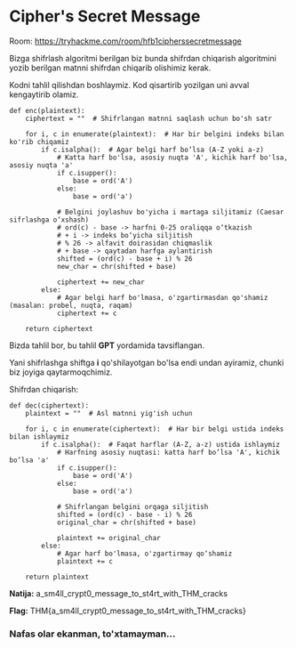 # Cipher's Secret Message

Room: https://tryhackme.com/room/hfb1cipherssecretmessage

Bizga shifrlash algoritmi berilgan biz bunda shifrdan chiqarish algoritmini yozib berilgan matnni shifrdan chiqarib olishimiz kerak.

Kodni tahlil qilishdan boshlaymiz. Kod qisartirib yozilgan uni avval kengaytirib olamiz.

```
def enc(plaintext):
    ciphertext = ""  # Shifrlangan matnni saqlash uchun bo'sh satr

    for i, c in enumerate(plaintext):  # Har bir belgini indeks bilan ko'rib chiqamiz
        if c.isalpha():  # Agar belgi harf bo‘lsa (A-Z yoki a-z)
            # Katta harf bo'lsa, asosiy nuqta 'A', kichik harf bo'lsa, asosiy nuqta 'a'
            if c.isupper():
                base = ord('A')
            else:
                base = ord('a')

            # Belgini joylashuv bo'yicha i martaga siljitamiz (Caesar sifrlashga o‘xshash)
            # ord(c) - base -> harfni 0-25 oraliqqa o‘tkazish
            # + i -> indeks bo‘yicha siljitish
            # % 26 -> alfavit doirasidan chiqmaslik
            # + base -> qaytadan harfga aylantirish
            shifted = (ord(c) - base + i) % 26
            new_char = chr(shifted + base)

            ciphertext += new_char
        else:
            # Agar belgi harf bo'lmasa, o'zgartirmasdan qo'shamiz (masalan: probel, nuqta, raqam)
            ciphertext += c

    return ciphertext

```

Bizda tahlil bor, bu tahlil **GPT** yordamida tavsiflangan.

Yani shifrlashga shiftga **i** qo'shilayotgan bo'lsa endi undan ayiramiz, chunki biz joyiga qaytarmoqchimiz.

Shifrdan chiqarish:

```
def dec(ciphertext):
    plaintext = ""  # Asl matnni yig'ish uchun

    for i, c in enumerate(ciphertext):  # Har bir belgi ustida indeks bilan ishlaymiz
        if c.isalpha():  # Faqat harflar (A-Z, a-z) ustida ishlaymiz
            # Harfning asosiy nuqtasi: katta harf bo‘lsa 'A', kichik bo‘lsa 'a'
            if c.isupper():
                base = ord('A')
            else:
                base = ord('a')

            # Shifrlangan belgini orqaga siljitish
            shifted = (ord(c) - base - i) % 26
            original_char = chr(shifted + base)

            plaintext += original_char
        else:
            # Agar harf bo'lmasa, o'zgartirmay qo‘shamiz
            plaintext += c

    return plaintext

```



**Natija:** a_sm4ll_crypt0_message_to_st4rt_with_THM_cracks

**Flag:** THM{a_sm4ll_crypt0_message_to_st4rt_with_THM_cracks}



### Nafas olar ekanman, to'xtamayman...